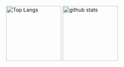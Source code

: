 
<p align="left"> 
  <img alt="Top Langs" height="150px" src="https://github-readme-stats.vercel.app/api/top-langs/?username=kosei07&layout=compact&show_icons=true&theme=onedark" />
  <img alt="github stats" height="150px" src="https://github-readme-stats.vercel.app/api?username=kosei07&theme=onedark&show_icons=ture" />
</p>
